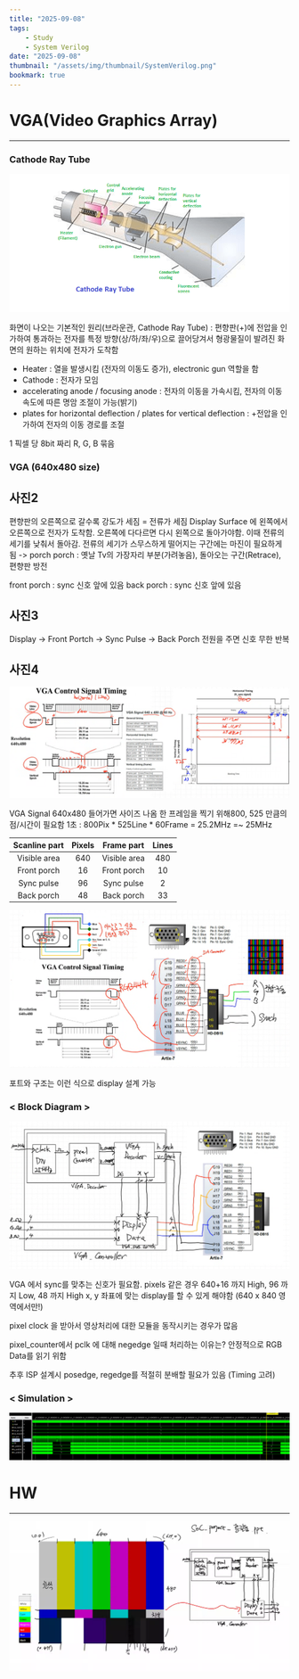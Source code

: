 ```yaml
---
title: "2025-09-08"
tags:
    - Study
    - System Verilog
date: "2025-09-08"
thumbnail: "/assets/img/thumbnail/SystemVerilog.png"
bookmark: true
---
```


# VGA(Video Graphics Array)
---
### Cathode Ray Tube
![alt text](../../assets/img/final/250908/1.png)

화면이 나오는 기본적인 원리(브라운관, Cathode Ray Tube) : 편향판(+)에 전압을 인가하여 통과하는 전자를 특정 방향(상/하/좌/우)으로 끌어당겨서 형광물질이 발려진 화면의 원하는 위치에 전자가 도착함

- Heater : 열을 발생시킴 (전자의 이동도 증가), electronic gun 역할을 함
- Cathode : 전자가 모임
- accelerating anode / focusing anode : 전자의 이동을 가속시킴, 전자의 이동 속도에 따른 명암 조절이 가능(밝기)
- plates for horizontal deflection / plates for vertical deflection : +전압을 인가하여 전자의 이동 경로를 조절

1 픽셀 당 8bit 짜리 R, G, B 묶음

### VGA (640x480 size)
## 사진2

편향판의 오른쪽으로 갈수록 강도가 세짐 = 전류가 세짐
Display Surface 에 왼쪽에서 오른쪽으로 전자가 도착함. 오른쪽에 다다르면 다시 왼쪽으로 돌아가야함. 이때 전류의 세기를 낮춰서 돌아감. 전류의 세기가 스무스하게 떨어지는 구간에는 마진이 필요하게 됨 -> porch
porch : 옛날 Tv의 가장자리 부분(가려놓음), 돌아오는 구간(Retrace), 편향판 방전

front porch : sync 신호 앞에 있음
back porch : sync 신호 앞에 있음

## 사진3
Display -> Front Portch -> Sync Pulse -> Back Porch 전원을 주면 신호 무한 반복

## 사진4

![alt text](../../assets/img/final/250908/5.png)

VGA Signal 640x480 들어가면 사이즈 나옴
한 프레임을 찍기 위해800, 525 만큼의 점/시간이 필요함
1초 : 800Pix * 525Line * 60Frame = 25.2MHz =~ 25MHz

| Scanline part | Pixels | Frame part | Lines |
| :--: | :--: | :--: | :--: |
| Visible area | 640 | Visible area | 480 |
| Front porch | 16 | Front porch | 10 |
| Sync pulse | 96 | Sync pulse | 2 |
| Back porch | 48 | Back porch | 33 |

![alt text](../../assets/img/final/250908/6.png)

포트와 구조는 이런 식으로 display 설계 가능

### < Block Diagram >
![alt text](../../assets/img/final/250908/7.png)

VGA 에서 sync를 맞추는 신호가 필요함. pixels 같은 경우 640+16 까지 High, 96 까지 Low, 48 까지 High
x, y 좌표에 맞는 display를 할 수 있게 해야함 (640 x 840 영역에서만!)

pixel clock 을 받아서 영상처리에 대한 모듈을 동작시키는 경우가 많음

pixel_counter에서 pclk 에 대해 negedge 일때 처리하는 이유는? 안정적으로 RGB Data를 읽기 위함

추후 ISP 설계시 posedge, regedge를 적절히 분배할 필요가 있음 (Timing 고려)

### < Simulation >
![alt text](../../assets/img/final/250908/8.png)

# HW
---
![alt text](../../assets/img/final/250908/9.png)